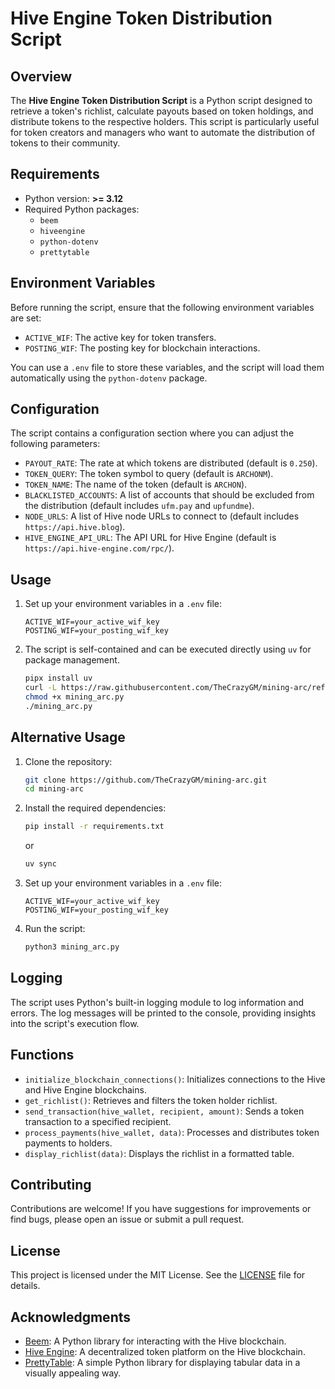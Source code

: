 # Hive Engine Token Distribution Script

## Overview

The **Hive Engine Token Distribution Script** is a Python script designed to retrieve a token's richlist, calculate payouts based on token holdings, and distribute tokens to the respective holders. This script is particularly useful for token creators and managers who want to automate the distribution of tokens to their community.

## Requirements

- Python version: **>= 3.12**
- Required Python packages:
  - `beem`
  - `hiveengine`
  - `python-dotenv`
  - `prettytable`

## Environment Variables

Before running the script, ensure that the following environment variables are set:

- `ACTIVE_WIF`: The active key for token transfers.
- `POSTING_WIF`: The posting key for blockchain interactions.

You can use a `.env` file to store these variables, and the script will load them automatically using the `python-dotenv` package.

## Configuration

The script contains a configuration section where you can adjust the following parameters:

- `PAYOUT_RATE`: The rate at which tokens are distributed (default is `0.250`).
- `TOKEN_QUERY`: The token symbol to query (default is `ARCHONM`).
- `TOKEN_NAME`: The name of the token (default is `ARCHON`).
- `BLACKLISTED_ACCOUNTS`: A list of accounts that should be excluded from the distribution (default includes `ufm.pay` and `upfundme`).
- `NODE_URLS`: A list of Hive node URLs to connect to (default includes `https://api.hive.blog`).
- `HIVE_ENGINE_API_URL`: The API URL for Hive Engine (default is `https://api.hive-engine.com/rpc/`).

## Usage
1. Set up your environment variables in a `.env` file:

   ```plaintext
   ACTIVE_WIF=your_active_wif_key
   POSTING_WIF=your_posting_wif_key
   ```
2. The script is self-contained and can be executed directly using `uv` for package management.

   ```bash
   pipx install uv
   curl -L https://raw.githubusercontent.com/TheCrazyGM/mining-arc/refs/heads/main/src/mining_arc/__init__.py -o mining_arc.py
   chmod +x mining_arc.py
   ./mining_arc.py
   ```

## Alternative Usage

1. Clone the repository:

   ```bash
   git clone https://github.com/TheCrazyGM/mining-arc.git
   cd mining-arc 
   ```

2. Install the required dependencies:

   ```bash
   pip install -r requirements.txt
   ```
   or
   ```bash
   uv sync
   ```

4. Set up your environment variables in a `.env` file:

   ```plaintext
   ACTIVE_WIF=your_active_wif_key
   POSTING_WIF=your_posting_wif_key
   ```

5. Run the script:
   ```bash
   python3 mining_arc.py
   ```

## Logging

The script uses Python's built-in logging module to log information and errors. The log messages will be printed to the console, providing insights into the script's execution flow.

## Functions

- `initialize_blockchain_connections()`: Initializes connections to the Hive and Hive Engine blockchains.
- `get_richlist()`: Retrieves and filters the token holder richlist.
- `send_transaction(hive_wallet, recipient, amount)`: Sends a token transaction to a specified recipient.
- `process_payments(hive_wallet, data)`: Processes and distributes token payments to holders.
- `display_richlist(data)`: Displays the richlist in a formatted table.

## Contributing

Contributions are welcome! If you have suggestions for improvements or find bugs, please open an issue or submit a pull request.

## License

This project is licensed under the MIT License. See the [LICENSE](LICENSE) file for details.

## Acknowledgments

- [Beem](https://github.com/holgerd77/beem): A Python library for interacting with the Hive blockchain.
- [Hive Engine](https://hive-engine.com): A decentralized token platform on the Hive blockchain.
- [PrettyTable](https://pypi.org/project/prettytable/): A simple Python library for displaying tabular data in a visually appealing way.
